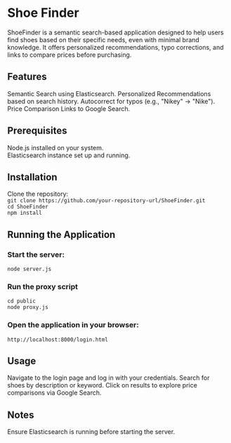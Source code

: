 # Shoe Finder  
ShoeFinder is a semantic search-based application designed to help users find shoes based on their specific needs, even with minimal brand knowledge. It offers personalized recommendations, typo corrections, and links to compare prices before purchasing.  

## Features  
Semantic Search using Elasticsearch.
Personalized Recommendations based on search history.
Autocorrect for typos (e.g., "Nikey" → "Nike").
Price Comparison Links to Google Search.
## Prerequisites
Node.js installed on your system.  
Elasticsearch instance set up and running.  
## Installation
Clone the repository:  
```git clone https://github.com/your-repository-url/ShoeFinder.git```  
```cd ShoeFinder```  
```npm install```  
## Running the Application  
### Start the server:  
```node server.js```  
### Run the proxy script  
```cd public```   
```node proxy.js```  
### Open the application in your browser:
```http://localhost:8000/login.html```  
## Usage
Navigate to the login page and log in with your credentials.
Search for shoes by description or keyword.
Click on results to explore price comparisons via Google Search.
## Notes  
Ensure Elasticsearch is running before starting the server.

